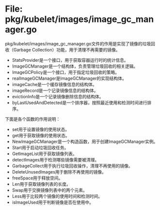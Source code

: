 # File: pkg/kubelet/images/image_gc_manager.go

pkg/kubelet/images/image_gc_manager.go文件的作用是实现了镜像的垃圾回收（Garbage Collection）功能，用于清理不再需要的镜像。

- StatsProvider是一个接口，用于获取容器运行时的统计信息。
- ImageGCManager是一个结构体，负责管理垃圾回收的相关逻辑。
- ImageGCPolicy是一个接口，用于指定垃圾回收的策略。
- realImageGCManager是ImageGCManager的实现结构体。
- imageCache是一个缓存镜像信息的结构体。
- imageRecord是一个记录镜像信息的结构体。
- evictionInfo是一个记录镜像删除信息的结构体。
- byLastUsedAndDetected是一个排序器，按照最近使用和检测时间进行排序。

下面是各个函数的作用说明：
- set用于设置镜像的使用状态。
- get用于获取镜像的使用状态。
- NewImageGCManager是一个构造函数，用于创建ImageGCManager实例。
- Start用于启动垃圾回收任务。
- GetImageList用于获取镜像列表。
- detectImages用于检测哪些镜像需要被清理。
- GarbageCollect用于执行垃圾回收操作，清理不再使用的镜像。
- DeleteUnusedImages用于删除不再使用的镜像。
- freeSpace用于释放空间。
- Len用于获取镜像列表的长度。
- Swap用于交换镜像列表中的两个元素。
- Less用于比较两个镜像的使用时间和检测时间。
- isImageUsed用于判断镜像是否在使用中。

